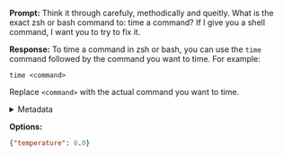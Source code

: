 **Prompt:**
Think it through carefuly, methodically and queitly. What is the exact zsh or bash command to: time a command? If I give you a shell command, I want you to try to fix it.

**Response:**
To time a command in zsh or bash, you can use the `time` command followed by the command you want to time. For example:

```
time <command>
```

Replace `<command>` with the actual command you want to time.

<details><summary>Metadata</summary>

- Duration: 2600 ms
- Datetime: 2023-08-06T14:59:48.948422
- Model: gpt-3.5-turbo-0613

</details>

**Options:**
```json
{"temperature": 0.0}
```


